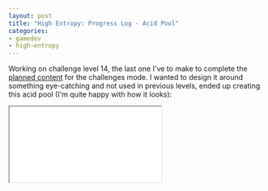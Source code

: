 ```yaml
---
layout: post
title: "High Entropy: Progress Log - Acid Pool"
categories:
- gamedev
- high-entropy
---
```


<p>Working on challenge level 14, the last one I've to make to complete the <a href="https://binarynonsense.itch.io/highentropy/devlog/80087/progress-log-test-build-plans-safes-and-new-lockpicking-minigame" target="_blank">planned content</a> for the challenges mode. I wanted to design it around something eye-catching and not used in previous levels, ended up creating this acid pool (I'm quite happy with how it looks):</p>
<div class="iframe-container">
<iframe allowfullscreen src="//www.youtube.com/embed/zo-2tx4Oflo"></iframe>
</div>

